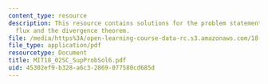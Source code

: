 ```yaml
---
content_type: resource
description: This resource contains solutions for the problem statements related to
  flux and the divergence theorem.
file: /media/https%3A/open-learning-course-data-rc.s3.amazonaws.com/18-02sc-multivariable-calculus-fall-2010/45302ef9b328a6c32869077580cd685d_MIT18_02SC_SupProbSol6.pdf
file_type: application/pdf
resourcetype: Document
title: MIT18_02SC_SupProbSol6.pdf
uid: 45302ef9-b328-a6c3-2869-077580cd685d
---
```

